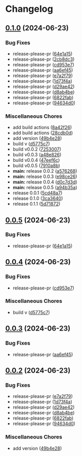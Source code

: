 # Changelog

## [0.1.0](https://github.com/JustinElst/Poortman/compare/v0.0.5...v0.1.0) (2024-06-23)


### Bug Fixes

* release-please-pr ([64e1a15](https://github.com/JustinElst/Poortman/commit/64e1a15ab62078dbc6ddcc357542977a9916ed8c))
* release-please-pr ([2cb8dc3](https://github.com/JustinElst/Poortman/commit/2cb8dc3c2ea4e4dfdbc6d11e4e72a34c581574c0))
* release-please-pr ([cd953e7](https://github.com/JustinElst/Poortman/commit/cd953e7210f534cffb7c953c00758703c16afb2f))
* release-please-pr ([aa6ef45](https://github.com/JustinElst/Poortman/commit/aa6ef45e3eac4e609cdb4db8a8643ca77c1adb08))
* release-please-pr ([e7a2f79](https://github.com/JustinElst/Poortman/commit/e7a2f79214ae8dfffb7359cce692ee914c58a350))
* release-please-pr ([1d73f4a](https://github.com/JustinElst/Poortman/commit/1d73f4aad7d9af7433dde2a82b5e26b87f19adac))
* release-please-pr ([d29ae42](https://github.com/JustinElst/Poortman/commit/d29ae425db970a2aaa6614b853d51c92564fffba))
* release-please-pr ([d8ab4be](https://github.com/JustinElst/Poortman/commit/d8ab4be73db88892cce3cc9e0b2ab5a79430400d))
* release-please-pr ([6822fab](https://github.com/JustinElst/Poortman/commit/6822fab6c810af2da5cf9e06286d7f513aecc36c))
* release-please-pr ([94634d0](https://github.com/JustinElst/Poortman/commit/94634d067fa10437f66b686e615646e5c12e6074))


### Miscellaneous Chores

* add build actions ([8a42f26](https://github.com/JustinElst/Poortman/commit/8a42f2634de984aaf59e89cb2f063e37c4f7c0be))
* add build actions ([28cdb0d](https://github.com/JustinElst/Poortman/commit/28cdb0de7f2a0f2fe8b5dfffd7a8585e131b202c))
* add version ([49b4e28](https://github.com/JustinElst/Poortman/commit/49b4e2888855ab8c77cf2cb428d94438a2986694))
* build v ([d5775c7](https://github.com/JustinElst/Poortman/commit/d5775c72da980812bfb865518c4313eae02d37c1))
* build v0.0.2 ([7253007](https://github.com/JustinElst/Poortman/commit/7253007a01bf99b1165989b159f8ca1a2a3ca14e))
* build v0.0.3 ([a48e826](https://github.com/JustinElst/Poortman/commit/a48e826516e00264866262637d1b2930f7aa3b75))
* build v0.0.4 ([47eef6c](https://github.com/JustinElst/Poortman/commit/47eef6cc57acb05a0165b143832d0216fa2a766e))
* build v0.0.5 ([7910a8b](https://github.com/JustinElst/Poortman/commit/7910a8b91849e5c2dca0071f3384ecd1302f7cfb))
* **main:** release 0.0.2 ([a576268](https://github.com/JustinElst/Poortman/commit/a576268552aff5849a4c7205a94ace31d17d2389))
* **main:** release 0.0.3 ([e98ce26](https://github.com/JustinElst/Poortman/commit/e98ce2695f16420a26eaa5ba86f4a84d04b686c4))
* **main:** release 0.0.4 ([d0c7d3d](https://github.com/JustinElst/Poortman/commit/d0c7d3d3ce3e9741713a7171cfc0de90a513b1df))
* **main:** release 0.0.5 ([a94b35a](https://github.com/JustinElst/Poortman/commit/a94b35a0522031d2e4a46bfb407a2387e429415b))
* release 0.0.1 ([5cd48a7](https://github.com/JustinElst/Poortman/commit/5cd48a79bdd3b891d35b130461c2d691f9b16e55))
* release 0.1.0 ([3ca3640](https://github.com/JustinElst/Poortman/commit/3ca36405e13227327d0fbd00bbb3da3e2e0c92b2))
* release 0.1.1 ([5d71872](https://github.com/JustinElst/Poortman/commit/5d71872b79e013aa887ee488aefa47360ad5bfc3))

## [0.0.5](https://github.com/JustinElst/Poortman/compare/v0.0.4...v0.0.5) (2024-06-23)


### Bug Fixes

* release-please-pr ([64e1a15](https://github.com/JustinElst/Poortman/commit/64e1a15ab62078dbc6ddcc357542977a9916ed8c))

## [0.0.4](https://github.com/JustinElst/Poortman/compare/v0.0.3...v0.0.4) (2024-06-23)


### Bug Fixes

* release-please-pr ([cd953e7](https://github.com/JustinElst/Poortman/commit/cd953e7210f534cffb7c953c00758703c16afb2f))


### Miscellaneous Chores

* build v ([d5775c7](https://github.com/JustinElst/Poortman/commit/d5775c72da980812bfb865518c4313eae02d37c1))

## [0.0.3](https://github.com/JustinElst/Poortman/compare/v0.0.2...v0.0.3) (2024-06-23)


### Bug Fixes

* release-please-pr ([aa6ef45](https://github.com/JustinElst/Poortman/commit/aa6ef45e3eac4e609cdb4db8a8643ca77c1adb08))

## [0.0.2](https://github.com/JustinElst/Poortman/compare/v0.0.1...v0.0.2) (2024-06-23)


### Bug Fixes

* release-please-pr ([e7a2f79](https://github.com/JustinElst/Poortman/commit/e7a2f79214ae8dfffb7359cce692ee914c58a350))
* release-please-pr ([1d73f4a](https://github.com/JustinElst/Poortman/commit/1d73f4aad7d9af7433dde2a82b5e26b87f19adac))
* release-please-pr ([d29ae42](https://github.com/JustinElst/Poortman/commit/d29ae425db970a2aaa6614b853d51c92564fffba))
* release-please-pr ([d8ab4be](https://github.com/JustinElst/Poortman/commit/d8ab4be73db88892cce3cc9e0b2ab5a79430400d))
* release-please-pr ([6822fab](https://github.com/JustinElst/Poortman/commit/6822fab6c810af2da5cf9e06286d7f513aecc36c))
* release-please-pr ([94634d0](https://github.com/JustinElst/Poortman/commit/94634d067fa10437f66b686e615646e5c12e6074))


### Miscellaneous Chores

* add version ([49b4e28](https://github.com/JustinElst/Poortman/commit/49b4e2888855ab8c77cf2cb428d94438a2986694))
